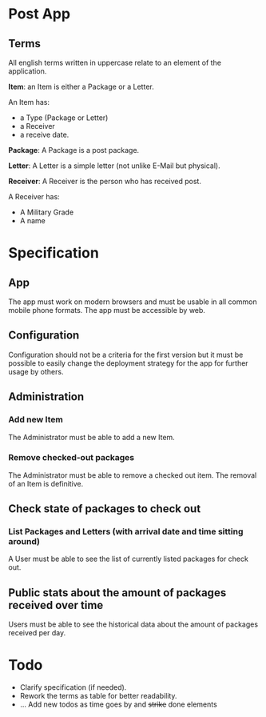 # Post App

## Terms

All english terms written in uppercase relate to an element of the application.

**Item**: an Item is either a Package or a Letter. 

An Item has:
* a Type (Package or Letter)
* a Receiver
* a receive date.

**Package**: A Package is a post package.

**Letter**: A Letter is a simple letter (not unlike E-Mail but physical).

**Receiver**: A Receiver is the person who has received post.

A Receiver has:
* A Military Grade
* A name

# Specification

## App

The app must work on modern browsers and must be usable in all common mobile phone formats. The app must be accessible by web.

## Configuration

Configuration should not be a criteria for the first version but it must be possible to easily change the deployment strategy for the app for further usage by others.

## Administration
### Add new Item

The Administrator must be able to add a new Item.

### Remove checked-out packages

The Administrator must be able to remove a checked out item. The removal of an Item is definitive.

## Check state of packages to check out

### List Packages and Letters (with arrival date and time sitting around)

A User must be able to see the list of currently listed packages for check out.

## Public stats about the amount of packages received over time

Users must be able to see the historical data about the amount of packages received per day.

# Todo

* Clarify specification (if needed).
* Rework the terms as table for better readability.
* ... Add new todos as time goes by and ~~strike~~ done elements
